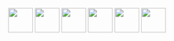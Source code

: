 [<img src="https://upload.wikimedia.org/wikipedia/commons/9/99/Unofficial_JavaScript_logo_2.svg" width="50px" />][javascript]
[<img src="https://upload.wikimedia.org/wikipedia/commons/4/4c/Typescript_logo_2020.svg" width="50px" />][typescript]
[<img src="https://haxe.org/img/haxe-logo.svg" width="50px" />][haxe]
[<img src="https://upload.wikimedia.org/wikipedia/commons/c/c3/Python-logo-notext.svg" width="50px" />][python]
[<img src="https://upload.wikimedia.org/wikipedia/commons/d/d5/Rust_programming_language_black_logo.svg" width="50px" />][rust]
[<img src="https://upload.wikimedia.org/wikipedia/commons/0/08/EmacsIcon.svg" width="50px" />][elisp]

[javascript]: https://developer.mozilla.org/en-US/docs/Web/JavaScript
[typescript]: https://typescriptlang.org
[raku]: https://raku.org
[haxe]: https://haxe.org
[rust]: https://rust-lang.org
[elisp]: https://www.gnu.org/software/emacs/manual/html_node/elisp/

[godot]: https://godotengine.org
[construct]: https://construct.net

[python]: https://www.python.org/
[ruby]: https://www.ruby-lang.org/en/
[txr]: http://nongnu.org/txr
[nim]: https://nim-lang.org
[lisp]: https://common-lisp.net/
[red]: http://red-lang.org
[racket]: https://racket-lang.org
